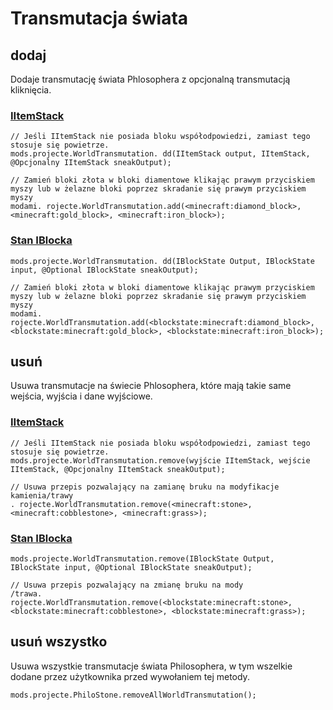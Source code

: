 # Transmutacja świata

## dodaj

Dodaje transmutację świata Phlosophera z opcjonalną transmutacją kliknięcia.

### [IItemStack](/Vanilla/Items/IItemStack/)

```zenscript
// Jeśli IItemStack nie posiada bloku współodpowiedzi, zamiast tego stosuje się powietrze.
mods.projecte.WorldTransmutation. dd(IItemStack output, IItemStack, @Opcjonalny IItemStack sneakOutput);

// Zamień bloki złota w bloki diamentowe klikając prawym przyciskiem myszy lub w żelazne bloki poprzez skradanie się prawym przyciskiem myszy 
modami. rojecte.WorldTransmutation.add(<minecraft:diamond_block>, <minecraft:gold_block>, <minecraft:iron_block>);
```

### [Stan IBlocka](/Vanilla/Blocks/IBlockState/)

```zenscript
mods.projecte.WorldTransmutation. dd(IBlockState Output, IBlockState input, @Optional IBlockState sneakOutput);

// Zamień bloki złota w bloki diamentowe klikając prawym przyciskiem myszy lub w żelazne bloki poprzez skradanie się prawym przyciskiem myszy
modami. rojecte.WorldTransmutation.add(<blockstate:minecraft:diamond_block>, <blockstate:minecraft:gold_block>, <blockstate:minecraft:iron_block>);
```

## usuń

Usuwa transmutacje na świecie Phlosophera, które mają takie same wejścia, wyjścia i dane wyjściowe.

### [IItemStack](/Vanilla/Items/IItemStack/)

```zenscript
// Jeśli IItemStack nie posiada bloku współodpowiedzi, zamiast tego stosuje się powietrze.
mods.projecte.WorldTransmutation.remove(wyjście IItemStack, wejście IItemStack, @Opcjonalny IItemStack sneakOutput);

// Usuwa przepis pozwalający na zamianę bruku na modyfikacje kamienia/trawy
. rojecte.WorldTransmutation.remove(<minecraft:stone>, <minecraft:cobblestone>, <minecraft:grass>);
```

### [Stan IBlocka](/Vanilla/Blocks/IBlockState/)

```zenscript
mods.projecte.WorldTransmutation.remove(IBlockState Output, IBlockState input, @Optional IBlockState sneakOutput);

// Usuwa przepis pozwalający na zmianę bruku na mody
/trawa. rojecte.WorldTransmutation.remove(<blockstate:minecraft:stone>, <blockstate:minecraft:cobblestone>, <blockstate:minecraft:grass>); 
```

## usuń wszystko

Usuwa wszystkie transmutacje świata Philosophera, w tym wszelkie dodane przez użytkownika przed wywołaniem tej metody.

```zenscript
mods.projecte.PhiloStone.removeAllWorldTransmutation();
```